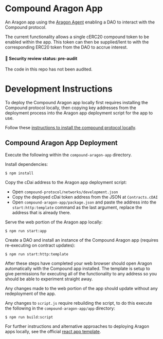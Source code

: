# Compound Aragon App

An Aragon app using the [Aragon Agent](https://github.com/aragon/aragon-apps/tree/master/apps/agent) enabling a DAO to 
interact with the Compound protocol. 

The current functionality allows a single cERC20 compound token to be enabled within the app. This token can then be supplied/lent 
to with the corresponding ERC20 token from the DAO to accrue interest.

#### :rotating_light: Security review status: pre-audit  
The code in this repo has not been audited.

# Development Instructions

To deploy the Compound Aragon app locally first requires installing the Compound protocol locally, then copying key 
addresses from the deployment process into the Aragon app deployment script for the app to use. 

Follow these [instructions to install the compound protocol locally](https://github.com/empowerthedao/compound-aragon-app/tree/master/compound-protocol).

## Compound Aragon App Deployment

Execute the following within the `compound-aragon-app` directory.

Install dependencies:
```
$ npm install
```

Copy the cDai address to the Aragon app deployment script:
- Open `compound-protocol/networks/development.json`
- Copy the deployed cDai token address from the JSON at `Contracts.cDAI`  
- Open `compound-aragon-app/package.json` and paste the address into the `start:http:template` command as the last 
argument, replace the address that is already there.   

Serve the web portion of the Aragon app locally:
```
$ npm run start:app
```
Create a DAO and install an instance of the Compound Aragon app (requires re-executing on contract updates):
```
$ npm run start:http:template
```
After these steps have completed your web browser should open Aragon automatically with the Compound app installed. The
template is setup to give permissions for executing all of the functionality to any address so you should be able to
experiment straight away. 

Any changes made to the web portion of the app should update without any redeployment of the app.   

Any changes to `script.js` require rebuilding the script, to do this execute the following in the `compound-aragon-app/app` directory:
```
$ npm run build:script
```

For further instructions and alternative approaches to deploying Aragon apps locally, see the official 
[react app template](https://github.com/aragon/aragon-react-boilerplate).
